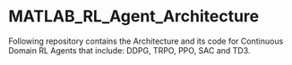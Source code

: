 # MATLAB_RL_Agent_Architecture
Following repository contains the Architecture and its code for Continuous Domain RL Agents that include: DDPG, TRPO, PPO, SAC and TD3. 
